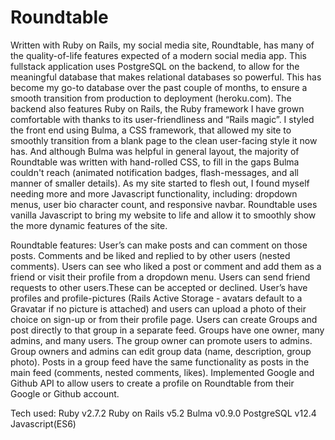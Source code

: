 <h1>Roundtable</h1>

Written with Ruby on Rails, my social media site, Roundtable, has many of the quality-of-life features expected of a modern social media app. This fullstack application uses PostgreSQL on the backend, to allow for the meaningful database that makes relational databases so powerful. This has become my go-to database over the past couple of months, to ensure a smooth transition from production to deployment (heroku.com). The backend also features Ruby on Rails, the Ruby framework I have grown comfortable with thanks to its user-friendliness and “Rails magic”. I styled the front end using Bulma, a CSS framework, that allowed my site to smoothly transition from a blank page to the clean user-facing style it now has. And although Bulma was helpful in general layout, the majority of Roundtable was written with hand-rolled CSS, to fill in the gaps Bulma couldn't reach (animated notification badges, flash-messages, and all manner of smaller details). As my site started to flesh out, I found myself needing more and more Javascript functionality, including: dropdown menus, user bio character count, and responsive navbar. Roundtable uses vanilla Javascript to bring my website to life and allow it to smoothly show the more dynamic features of the site.

Roundtable features:
User’s can make posts and can comment on those posts.
Comments and be liked and replied to by other users (nested comments).
Users can see who liked a post or comment and add them as a friend or visit their profile from a dropdown menu.
Users can send friend requests to other users.These can be accepted or declined.
User’s have profiles and profile-pictures (Rails Active Storage - avatars default to a Gravatar if no picture is attached) and users can upload a photo of their choice on sign-up or from their profile page.
Users can create Groups and post directly to that group in a separate feed.
Groups have one owner, many admins, and many users. The group owner can promote users to admins. Group owners and admins can edit group data (name, description, group photo).
Posts in a group feed have the same functionality as posts in the main feed (comments, nested comments, likes).
Implemented Google and Github API to allow users to create a profile on Roundtable from their Google or Github account.

Tech used:
Ruby v2.7.2
Ruby on Rails v5.2
Bulma v0.9.0
PostgreSQL v12.4
Javascript(ES6)
